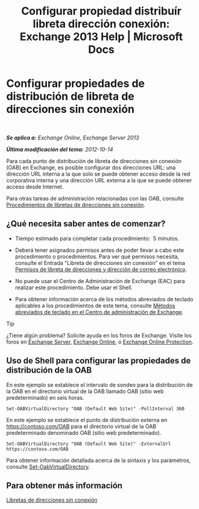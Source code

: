 ﻿---
title: 'Configurar propiedad distribuír libreta dirección conexión: Exchange 2013 Help | Microsoft Docs'
TOCTitle: Configurar propiedades de distribución de libreta de direcciones sin conexión
ms:assetid: 8df985e9-75ba-47ea-9cc3-aa98a5d8acf4
ms:mtpsurl: https://technet.microsoft.com/es-es/library/Bb123710(v=EXCHG.150)
ms:contentKeyID: 49895766
ms.date: 05/22/2018
mtps_version: v=EXCHG.150
f1_keywords:
- Microsoft.Exchange.Management.SnapIn.Esm.Servers.ClientAccess.OabDistributionGeneralPage
ms.translationtype: MT
---

# Configurar propiedades de distribución de libreta de direcciones sin conexión

 

_**Se aplica a:** Exchange Online, Exchange Server 2013_

_**Última modificación del tema:** 2012-10-14_

Para cada punto de distribución de libreta de direcciones sin conexión (OAB) en Exchange, es posible configurar dos direcciones URL: una dirección URL interna a la que solo se puede obtener acceso desde la red corporativa interna y una dirección URL externa a la que se puede obtener acceso desde Internet.

Para otras tareas de administración relacionadas con las OAB, consulte [Procedimientos de libretas de direcciones sin conexión](offline-address-book-procedures-exchange-2013-help.md).

## ¿Qué necesita saber antes de comenzar?

  - Tiempo estimado para completar cada procedimiento:  5 minutos.

  - Deberá tener asignados permisos antes de poder llevar a cabo este procedimiento o procedimientos. Para ver qué permisos necesita, consulte el Entrada "Libreta de direcciones sin conexión" en el tema [Permisos de libreta de direcciones y dirección de correo electrónico](email-address-and-address-book-permissions-exchange-2013-help.md).

  - No puede usar el Centro de Administración de Exchange (EAC) para realizar este procedimiento. Debe usar el Shell.

  - Para obtener información acerca de los métodos abreviados de teclado aplicables a los procedimientos de este tema, consulte [Métodos abreviados de teclado en el Centro de administración de Exchange](keyboard-shortcuts-in-the-exchange-admin-center-exchange-online-protection-help.md).


> [!TIP]
> ¿Tiene algún problema? Solicite ayuda en los foros de Exchange. Visite los foros en <A href="https://go.microsoft.com/fwlink/p/?linkid=60612">Exchange Server</A>, <A href="https://go.microsoft.com/fwlink/p/?linkid=267542">Exchange Online</A>, o <A href="https://go.microsoft.com/fwlink/p/?linkid=285351">Exchange Online Protection</A>.



## Uso de Shell para configurar las propiedades de distribución de la OAB

En este ejemplo se establece el intervalo de sondeo para la distribución de la OAB en el directorio virtual de la OAB llamado OAB (sitio web predeterminado) en seis horas.

    Set-OABVirtualDirectory "OAB (Default Web Site)" -PollInterval 360

En este ejemplo se establece el punto de distribución externa en https://contoso.com/OAB para el directorio virtual de la OAB predeterminado denominado OAB (sitio web predeterminado).

    Set-OABVirtualDirectory "OAB (Default Web Site)" -ExternalUrl https://contoso.com/OAB

Para obtener información detallada acerca de la sintaxis y los parámetros, consulte [Set-OabVirtualDirectory](https://technet.microsoft.com/es-es/library/bb124707\(v=exchg.150\)).

## Para obtener más información

[Libretas de direcciones sin conexión](offline-address-books-exchange-2013-help.md)

